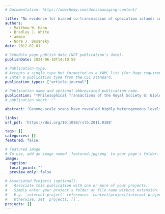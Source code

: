 ```yaml
---
# Documentation: https://wowchemy.com/docs/managing-content/

title: "No evidence for biased co-transmission of speciation islands in Anopheles gambiae"
authors: 
  - Matthew W. Hahn
  - Bradley J. White
  - admin
  - Nora J. Besansky
date: 2012-02-01

# Schedule page publish date (NOT publication's date).
publishDate: 2024-06-10T14:10:50

# Publication type.
# Accepts a single type but formatted as a YAML list (for Hugo requirements).
# Enter a publication type from the CSL standard.
publication_types: ["article-journal"]

# Publication name and optional abbreviated publication name.
publication: "*Philosophical Transactions of the Royal Society B: Biological Sciences*"
# publication_short: ""

abstract: "Genome-scale scans have revealed highly heterogeneous levels of divergence between closely related taxa in many systems. Generally, a small number of regions show high differentiation, with the rest of the genome showing no or only low levels of divergence. These patterns have been interpreted as evidence for ongoing speciation-with-gene-flow, with introgression homogenizing the whole genome except loci involved in reproductive isolation. However, as the number of selected loci increases, the probability of introgression at unselected loci decreases unless there is a transmission ratio distortion causing an over-representation of specific combinations of alleles. Here we examine the transmission of three ‘speciation islands’ that contain fixed differences between the M and S forms of the mosquito, Anopheles gambiae. We made reciprocal crosses between M and S parents and genotyped over 2000 F2 individuals, developing a hierarchical likelihood model to identify specific genotypes that are under- or over-represented among the recombinant offspring. Though our overall results did not match the expected number of F2 genotypes, we found no biased co-transmission among M or S alleles in the three islands. Our likelihood model did identify transmission ratio distortion at two of the three islands, but this distortion was small (approx. 3%) and in opposite directions for the two islands. We discuss how our results impinge on hypotheses of current gene flow between M and S and ongoing speciation-with-gene-flow in this system."

links:
url_pdf: 'https://doi.org/10.1098/rstb.2011.0188'

tags: []
categories: []
featured: false

# Featured image
# To use, add an image named `featured.jpg/png` to your page's folder. 
image:
  caption: 
  focal_point: ""
  preview_only: false

# Associated Projects (optional).
#   Associate this publication with one or more of your projects.
#   Simply enter your project's folder or file name without extension.
#   E.g. `internal-project` references `content/project/internal-project/index.md`.
#   Otherwise, set `projects: []`.
projects: []
---
```

